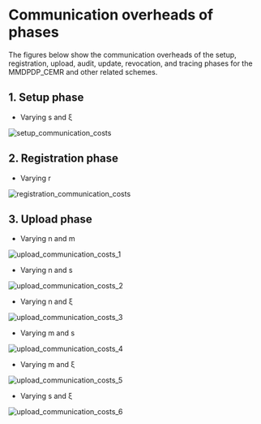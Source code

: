 # Communication overheads of phases
The figures below show the communication overheads of the setup, registration, upload, audit, update, revocation, and tracing phases for the MMDPDP_CEMR and other related schemes.
## 1. Setup phase
* Varying s and ξ
  
![setup_communication_costs](https://github.com/user-attachments/assets/5fc8a1e5-24e7-4ed0-b2cc-dc5f33cda05d)
## 2. Registration phase
* Varying r

![registration_communication_costs](https://github.com/user-attachments/assets/f7dc8526-bace-4705-894c-d3878d81da4c)
## 3. Upload phase
* Varying n and m

![upload_communication_costs_1](https://github.com/user-attachments/assets/b746678d-bb8b-4853-a102-f5ec206786fd)

* Varying n and s
  
![upload_communication_costs_2](https://github.com/user-attachments/assets/59427e52-b27d-4831-b2ee-ca15efb9b82f)

* Varying n and ξ

![upload_communication_costs_3](https://github.com/user-attachments/assets/f35d28f7-ac91-4504-9558-bddf62e7018b)

* Varying m and s

![upload_communication_costs_4](https://github.com/user-attachments/assets/8bc16fa2-9012-43b7-b2a1-6e57ffb959c3)

* Varying m and ξ
  
![upload_communication_costs_5](https://github.com/user-attachments/assets/fb0a2078-e674-4f82-ad8e-b6fec3bc63d0)

* Varying s and ξ

![upload_communication_costs_6](https://github.com/user-attachments/assets/0e70083c-71b4-4088-9f87-900b204d3c12)










